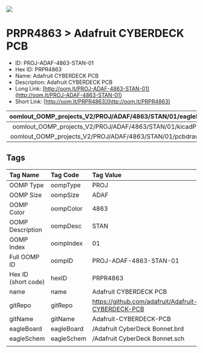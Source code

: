 


  
![][im]
# PRPR4863 > Adafruit CYBERDECK PCB

- ID: PROJ-ADAF-4863-STAN-01
- Hex ID: PRPR4863
- Name: Adafruit CYBERDECK PCB
- Description: Adafruit CYBERDECK PCB
- Long Link: [http://oom.lt/PROJ-ADAF-4863-STAN-01](http://oom.lt/PROJ-ADAF-4863-STAN-01)
- Short Link: [http://oom.lt/PRPR4863](http://oom.lt/PRPR4863)
  

|oomlout_OOMP_projects_V2/PROJ/ADAF/4863/STAN/01/eagleImage.png|oomlout_OOMP_projects_V2/PROJ/ADAF/4863/STAN/01/eagleSchemImage.png|oomlout_OOMP_projects_V2/PROJ/ADAF/4863/STAN/01/kicadPcb3dFront.png|oomlout_OOMP_projects_V2/PROJ/ADAF/4863/STAN/01/kicadPcb3dBack.png|
| :---: | :---: | :---: | :---: |
|oomlout_OOMP_projects_V2/PROJ/ADAF/4863/STAN/01/kicadPcb3d.png|oomlout_OOMP_projects_V2/PROJ/ADAF/4863/STAN/01/bomBack.png|oomlout_OOMP_projects_V2/PROJ/ADAF/4863/STAN/01/bomFront.png|oomlout_OOMP_projects_V2/PROJ/ADAF/4863/STAN/01/pcbdraw.svg|
|oomlout_OOMP_projects_V2/PROJ/ADAF/4863/STAN/01/pcbdrawBack.svg||||

## Tags
  

|Tag Name|Tag Code|Tag Value|
| :--- | :--- | :--- |
|OOMP Type|oompType|PROJ|
|OOMP Size|oompSize|ADAF|
|OOMP Color|oompColor|4863|
|OOMP Description|oompDesc|STAN|
|OOMP Index|oompIndex|01|
|Full OOMP ID|oompID|PROJ-ADAF-4863-STAN-01|
|Hex ID (short code)|hexID|PRPR4863|
|name|name|Adafruit CYBERDECK PCB|
|gitRepo|gitRepo|https://github.com/adafruit/Adafruit-CYBERDECK-PCB|
|gitName|gitName|Adafruit-CYBERDECK-PCB|
|eagleBoard|eagleBoard|/Adafruit CyberDeck Bonnet.brd|
|eagleSchem|eagleSchem|/Adafruit CyberDeck Bonnet.sch|
||||



[im]: PROJ/ADAF/4863/STAN/01/kicadPcb3d_450.png
